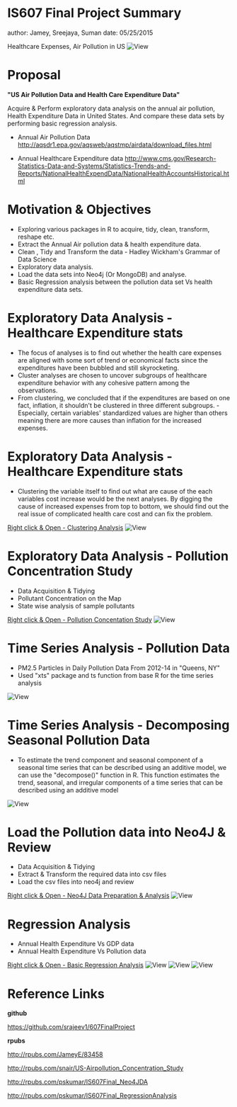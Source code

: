 IS607 Final Project Summary
========================================================
author: Jamey, Sreejaya, Suman
date: 05/25/2015

Healthcare Expenses, Air Pollution in US
![View](Healthcare_Pollution.PNG)

Proposal
========================================================

**"US Air Pollution Data and Health Care Expenditure Data"**    

   Acquire & Perform exploratory data analysis on the annual air pollution, Health Expenditure Data in United States. And compare these data sets by performing basic regression analysis.

- Annual Air Pollution Data
http://aqsdr1.epa.gov/aqsweb/aqstmp/airdata/download_files.html

- Annual Healthcare Expenditure data 
http://www.cms.gov/Research-Statistics-Data-and-Systems/Statistics-Trends-and-Reports/NationalHealthExpendData/NationalHealthAccountsHistorical.html


Motivation & Objectives
========================================================

- Exploring various packages in R to acquire, tidy, clean, transform, reshape etc.
- Extract the Annual Air pollution data & health expenditure data.
- Clean , Tidy and Transform the data - Hadley Wickham's Grammar of Data Science
- Exploratory data analysis.
- Load the data sets into Neo4j (Or MongoDB) and analyse.
- Basic Regression analysis between the pollution data set Vs health expenditure data sets.


Exploratory Data Analysis - Healthcare Expenditure stats
========================================================

- The focus of analyses is to find out whether the health care expenses are aligned with some sort of trend or economical facts since the expenditures have been bubbled and still skyrocketing.
- Cluster analyses are chosen to uncover subgroups of healthcare expenditure behavior with any cohesive pattern among the observations.
- From clustering, we concluded that if the expenditures are based on one fact, inflation, it shouldn't be clustered in three different subgroups. - Especially, certain variables' standardized values are higher than others meaning there are more causes than inflation for the increased expenses.


Exploratory Data Analysis - Healthcare Expenditure stats
========================================================

- Clustering the variable itself to find out what are cause of the each variables cost increase would be the next analyses. By digging the cause of increased expenses from top to bottom, we should find out the real issue of complicated health care cost and can fix the problem.

[Right click & Open - Clustering Analysis](http://rpubs.com/JameyE/83458)
![View](Clustering_1.PNG)


Exploratory Data Analysis - Pollution Concentration Study
=========================================================

- Data Acquisition & Tidying 
- Pollutant Concentration on the Map
- State wise analysis of sample pollutants

[Right click & Open - Pollution Concentation Study](http://rpubs.com/snair/US-Airpollution_Concentration_Study)
![View](Pollutant_Concentation_1.PNG)


Time Series Analysis - Pollution Data
=======================================

- PM2.5 Particles in Daily Pollution Data From 2012-14 in "Queens, NY"
- Used "xts" package and ts function from base R for the time series analysis 

![View](TS_1.PNG)


Time Series Analysis - Decomposing  Seasonal Pollution Data
===========================================================

- To estimate the trend component and seasonal component of a seasonal time series that can be described using an additive model, we can use the "decompose()" function in R. This function estimates the trend, seasonal, and irregular components of a time series that can be described using an additive model

![View](TS_2.PNG)


Load the Pollution data into Neo4J & Review
=========================================================

- Data Acquisition & Tidying 
- Extract & Transform the required data into csv files
- Load the csv files into neo4j and review

[Right click & Open - Neo4J Data Preparation & Analysis](http://rpubs.com/pskumar/IS607Final_Neo4JDA)
![View](neo4j_1.PNG)


Regression Analysis 
=====================================================================================
 - Annual Health Expenditure Vs GDP data
 - Annual Health Expenditure Vs Pollution data
 
[Right click & Open - Basic Regression Analysis](http://rpubs.com/pskumar/IS607Final_RegressionAnalysis)
![View](Reg_1.PNG) ![View](Reg_2.PNG) ![View](Reg_3.PNG)


Reference Links
========================================================

__github__

https://github.com/srajeev1/607FinalProject

__rpubs__

http://rpubs.com/JameyE/83458

http://rpubs.com/snair/US-Airpollution_Concentration_Study

http://rpubs.com/pskumar/IS607Final_Neo4JDA

http://rpubs.com/pskumar/IS607Final_RegressionAnalysis
